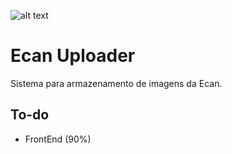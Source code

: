 ![alt text](https://lh6.googleusercontent.com/-14XW-G4wVrE/VR1EBiaVb7I/AAAAAAAAAA4/TppmWSuPQeUYov_i6Z_WshynkLkiLXNhwCJkC/w160-h160-k-no/ "Ecan")
# Ecan Uploader

Sistema para armazenamento de imagens da Ecan.

## To-do
* FrontEnd (90%)
